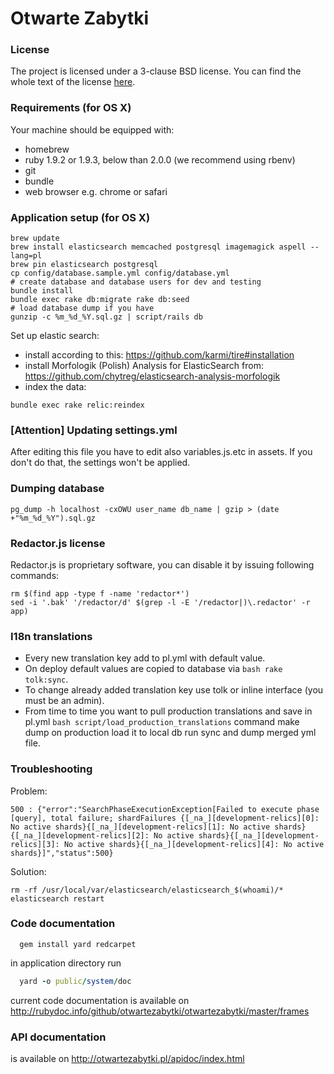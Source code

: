# Otwarte Zabytki

### License

The project is licensed under a 3-clause BSD license. You can find the whole text of the license [here](https://github.com/otwartezabytki/otwartezabytki/blob/master/LICENSE).

### Requirements (for OS X)
Your machine should be equipped with:
  - homebrew
  - ruby 1.9.2 or 1.9.3, below than 2.0.0 (we recommend using rbenv)
  - git
  - bundle
  - web browser e.g. chrome or safari

### Application setup (for OS X)

```
brew update
brew install elasticsearch memcached postgresql imagemagick aspell --lang=pl
brew pin elasticsearch postgresql
cp config/database.sample.yml config/database.yml
# create database and database users for dev and testing
bundle install
bundle exec rake db:migrate rake db:seed
# load database dump if you have
gunzip -c %m_%d_%Y.sql.gz | script/rails db
```

Set up elastic search:

 - install according to this: https://github.com/karmi/tire#installation
 - install Morfologik (Polish) Analysis for ElasticSearch from: https://github.com/chytreg/elasticsearch-analysis-morfologik
 - index the data:

```
bundle exec rake relic:reindex
```

### [Attention] Updating settings.yml

After editing this file you have to edit also variables.js.etc in assets.
If you don't do that, the settings won't be applied.

### Dumping database

```
pg_dump -h localhost -cxOWU user_name db_name | gzip > (date +"%m_%d_%Y").sql.gz
```

### Redactor.js license

Redactor.js is proprietary software, you can disable it by issuing following commands:

```
rm $(find app -type f -name 'redactor*')
sed -i '.bak' '/redactor/d' $(grep -l -E '/redactor|)\.redactor' -r app)
```

### I18n translations

  - Every new translation key add to pl.yml with default value.
  - On deploy default values are copied to database via `bash rake tolk:sync`.
  - To change already added translation key use tolk or inline interface (you must be an admin).
  - From time to time you want to pull production translations and save in pl.yml `bash script/load_production_translations` command make dump on production load it to local db run sync and dump merged yml file.

### Troubleshooting

Problem:
```
500 : {"error":"SearchPhaseExecutionException[Failed to execute phase [query], total failure; shardFailures {[_na_][development-relics][0]: No active shards}{[_na_][development-relics][1]: No active shards}{[_na_][development-relics][2]: No active shards}{[_na_][development-relics][3]: No active shards}{[_na_][development-relics][4]: No active shards}]","status":500}
```

Solution:

    rm -rf /usr/local/var/elasticsearch/elasticsearch_$(whoami)/*
    elasticsearch restart

### Code documentation

```
  gem install yard redcarpet
```

in application directory run

```ruby
  yard -o public/system/doc
```

current code documentation is available on http://rubydoc.info/github/otwartezabytki/otwartezabytki/master/frames

### API documentation
is available on http://otwartezabytki.pl/apidoc/index.html


